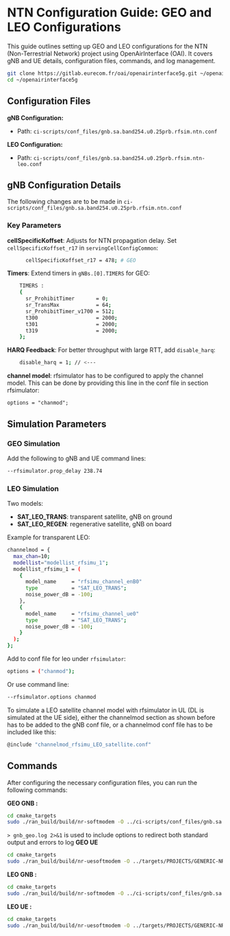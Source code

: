 # NTN Configuration Guide: GEO and LEO Configurations

This guide outlines setting up GEO and LEO configurations for the NTN (Non-Terrestrial Network) project using OpenAirInterface (OAI). It covers gNB and UE details, configuration files, commands, and log management.
```bash
git clone https://gitlab.eurecom.fr/oai/openairinterface5g.git ~/openairinterface5g
cd ~/openairinterface5g
```


## Configuration Files
 
**gNB Configuration:**
- Path: `ci-scripts/conf_files/gnb.sa.band254.u0.25prb.rfsim.ntn.conf`

**LEO Configuration:**
- Path: `ci-scripts/conf_files/gnb.sa.band254.u0.25prb.rfsim.ntn-leo.conf`

## gNB Configuration Details
The following changes are to be made in  `ci-scripts/conf_files/gnb.sa.band254.u0.25prb.rfsim.ntn.conf` 
### Key Parameters

**cellSpecificKoffset**: Adjusts for NTN propagation delay. Set `cellSpecificKoffset_r17` in `servingCellConfigCommon`:
```bash
      cellSpecificKoffset_r17 = 478; # GEO
```

**Timers**: Extend timers in `gNBs.[0].TIMERS` for GEO:
```bash
    TIMERS :
    {
      sr_ProhibitTimer       = 0;
      sr_TransMax            = 64;
      sr_ProhibitTimer_v1700 = 512;
      t300                   = 2000;
      t301                   = 2000;
      t319                   = 2000;
    };
```

**HARQ Feedback**: For better throughput with large RTT, add `disable_harq`:
```bash
    disable_harq = 1; // <---
```
**channel model**: rfsimulator has to be configured to apply the channel model.
This can be done by providing this line in the conf file in section rfsimulator:

  ```options = "chanmod";```
## Simulation Parameters

### GEO Simulation
Add the following to gNB and UE command lines:
```bash
--rfsimulator.prop_delay 238.74
```

### LEO Simulation
Two models:
- **SAT_LEO_TRANS**: transparent satellite, gNB on ground
- **SAT_LEO_REGEN**: regenerative satellite, gNB on board

Example for transparent LEO:
```bash
channelmod = {
  max_chan=10;
  modellist="modellist_rfsimu_1";
  modellist_rfsimu_1 = (
    {
      model_name     = "rfsimu_channel_enB0"
      type           = "SAT_LEO_TRANS";
      noise_power_dB = -100;
    },
    {
      model_name     = "rfsimu_channel_ue0"
      type           = "SAT_LEO_TRANS";
      noise_power_dB = -100;
    }
  );
};
```
Add to conf file for leo under `rfsimulator`:
```bash
options = ("chanmod");
```
Or use command line:
```bash
--rfsimulator.options chanmod
```

To simulate a LEO satellite channel model with rfsimulator in UL (DL is simulated at the UE side), either the channelmod section as shown before has to be added to the gNB conf file, or a channelmod conf file has to be included like this:
```bash
@include "channelmod_rfsimu_LEO_satellite.conf"
```

## Commands
After configuring the necessary configuration files, you can run the following commands:


 **GEO GNB :**
```bash
cd cmake_targets
sudo ./ran_build/build/nr-softmodem -O ../ci-scripts/conf_files/gnb.sa.band254.u0.25prb.rfsim.ntn.conf --rfsim > gnb_geo.log 2>&1
```
```> gnb_geo.log 2>&1```  is used to include options to redirect both standard output and errors to log 
**GEO UE**
```bash
cd cmake_targets
sudo ./ran_build/build/nr-uesoftmodem -O ../targets/PROJECTS/GENERIC-NR-5GC/CONF/ue.conf --band 254 -C 2488400000 --CO -873500000 -r 25 --numerology 0 --ssb 60 --rfsim --rfsimulator.prop_delay 238.74> ue_geo.log 2>&1
```


 **LEO GNB  :**
```bash
cd cmake_targets
sudo ./ran_build/build/nr-softmodem -O ../ci-scripts/conf_files/gnb.sa.band254.u0.25prb.rfsim.ntn-leo.conf --rfsim > gnb_leo.log 2>&1
```


 **LEO UE  :**
```bash
cd cmake_targets
sudo ./ran_build/build/nr-uesoftmodem -O ../targets/PROJECTS/GENERIC-NR-5GC/CONF/ue.conf --band 254 -C 2488400000 --CO -873500000 -r 25 --numerology 0 --ssb 60 --rfsim --rfsimulator.prop_delay 20 --rfsimulator.options chanmod --time-sync-I 0.1 --ntn-initial-time-drift -46 --autonomous-ta> ue_leo.log 2>&1
```



